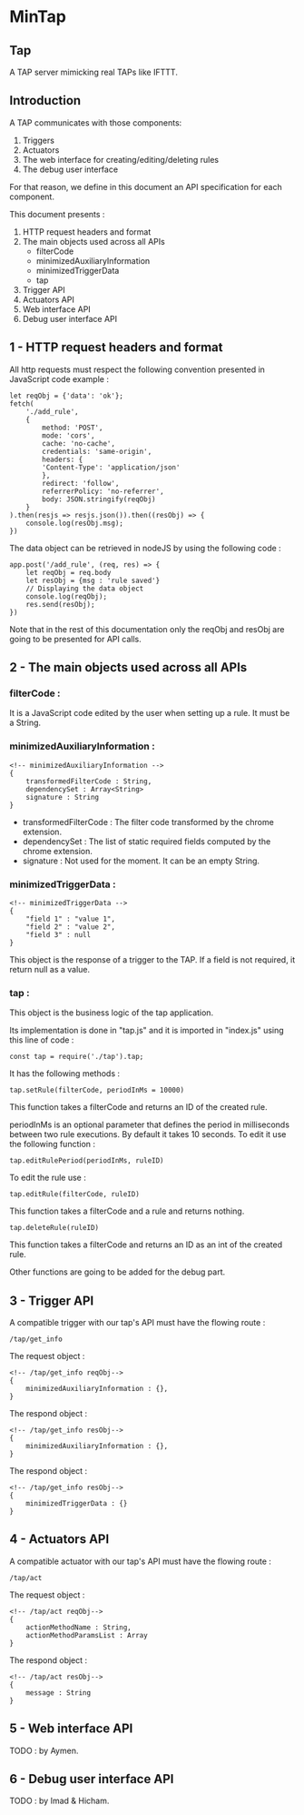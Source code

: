 # MinTap

## Tap

A TAP server mimicking real TAPs like IFTTT.

## Introduction

A TAP communicates with those components:
1. Triggers
2. Actuators
3. The web interface for creating/editing/deleting rules
4. The debug user interface

For that reason, we define in this document an API specification for each component.

This document presents :
1. HTTP request headers and format
2. The main objects used across all APIs
    - filterCode
    - minimizedAuxiliaryInformation
    - minimizedTriggerData
    - tap
3. Trigger API
4. Actuators API
5. Web interface API
6. Debug user interface API

## 1 - HTTP request headers and format

All http requests must respect the following convention presented in JavaScript code example :

    let reqObj = {'data': 'ok'};
    fetch(
        './add_rule',
        {
            method: 'POST',
            mode: 'cors',
            cache: 'no-cache',
            credentials: 'same-origin',
            headers: {
            'Content-Type': 'application/json'
            },
            redirect: 'follow',
            referrerPolicy: 'no-referrer',
            body: JSON.stringify(reqObj)
        }
    ).then(resjs => resjs.json()).then((resObj) => {
        console.log(resObj.msg);
    })

The data object can be retrieved in nodeJS by using the following code :

    app.post('/add_rule', (req, res) => {
        let reqObj = req.body
        let resObj = {msg : 'rule saved'}
        // Displaying the data object
        console.log(reqObj);
        res.send(resObj);
    })

Note that in the rest of this documentation only the reqObj and resObj are going to be presented for API calls.

## 2 - The main objects used across all APIs

### filterCode :

It is a JavaScript code edited by the user when setting up a rule. It must be a String.

### minimizedAuxiliaryInformation :

    <!-- minimizedAuxiliaryInformation -->
    {
        transformedFilterCode : String,
        dependencySet : Array<String>
        signature : String
    }

- transformedFilterCode : The filter code transformed by the chrome extension.
- dependencySet : The list of static required fields computed by the chrome extension.
- signature : Not used for the moment. It can be an empty String.

### minimizedTriggerData :

    <!-- minimizedTriggerData -->
    {
        "field 1" : "value 1",
        "field 2" : "value 2",
        "field 3" : null
    }

This object is the response of a trigger to the TAP. If a field is not required, it return null as a value.

### tap :

This object is the business logic of the tap application.

Its implementation is done in "tap.js" and it is imported in "index.js" using this line of code :

    const tap = require('./tap').tap;

It has the following methods :

    tap.setRule(filterCode, periodInMs = 10000)

This function takes a filterCode and returns an ID of the created rule.

periodInMs is an optional parameter that defines the period in milliseconds between two rule executions. By default it takes 10 seconds. To edit it use the following function :

    tap.editRulePeriod(periodInMs, ruleID)

To edit the rule use :

    tap.editRule(filterCode, ruleID)

This function takes a filterCode and a rule and returns nothing.

    tap.deleteRule(ruleID)

This function takes a filterCode and returns an ID as an int of the created rule.

Other functions are going to be added for the debug part.

## 3 - Trigger API
A compatible trigger with our tap's API must have the flowing route :

    /tap/get_info

The request object :

    <!-- /tap/get_info reqObj-->
    {
        minimizedAuxiliaryInformation : {},
    }

The respond object :

    <!-- /tap/get_info resObj-->
    {
        minimizedAuxiliaryInformation : {},
    }

The respond object :

    <!-- /tap/get_info resObj-->
    {
        minimizedTriggerData : {}
    }

## 4 - Actuators API
A compatible actuator with our tap's API must have the flowing route :

    /tap/act

The request object :

    <!-- /tap/act reqObj-->
    {
        actionMethodName : String,
        actionMethodParamsList : Array
    }

The respond object :

    <!-- /tap/act resObj-->
    {
        message : String
    }

## 5 - Web interface API

TODO : by Aymen.

## 6 - Debug user interface API

TODO : by Imad & Hicham.